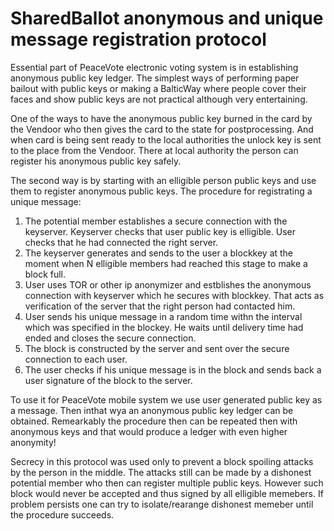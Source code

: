# SharedBallot anonymous and unique message registration protocol 

Essential part of PeaceVote electronic voting system is in establishing anonymous public key ledger. The simplest ways of performing paper bailout with public keys or making a BalticWay where people cover their faces and show public keys are not practical although very entertaining. 

One of the ways to have the anonymous public key burned in the card by the Vendoor who then gives the card to the state for postprocessing. And when card is being sent ready to the local authorities the unlock key is sent to the place from the Vendoor. There at local authority the person can register his anonymous public key safely.

The second way is by starting with an elligible person public keys and use them to register anonymous public keys. The procedure for registrating a unique message:

1. The potential member establishes a secure connection with the keyserver. Keyserver checks that user public key is elligible. User checks that he had connected the right server. 
2. The keyserver generates and sends to the user a blockkey at the moment when N elligible members had reached this stage to make a block full. 
3. User uses TOR or other ip anonymizer and estblishes the anonymous connection with keyserver which he secures with blockkey. That acts as verification of the server that the right person had contacted him.
4. User sends his unique message in a random time withn the interval which was specified in the blockey. He waits until delivery time had ended and closes the secure connection.
5. The block is constructed by the server and sent over the secure connection to each user.
6. The user checks if his unique message is in the block and sends back a user signature of the block to the server.

To use it for PeaceVote mobile system we use user generated public key as a message. Then inthat wya an anonymous public key ledger can be obtained. Remearkably the procedure then can be repeated then with anonymous keys and that would produce a ledger with even higher anonymity!

Secrecy in this protocol was used only to prevent a block spoiling attacks by the person in the middle. The attacks still can be made by a dishonest potential member who then can register multiple public keys. However such block would never be accepted and thus signed by all elligible memebers. If problem persists one can try to isolate/rearange dishonest memeber until the procedure succeeds.
